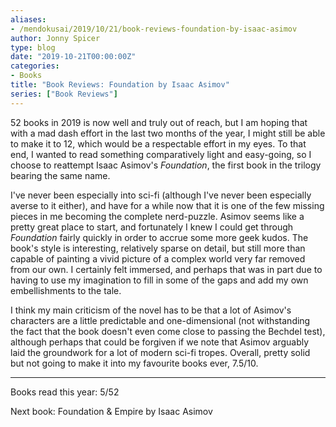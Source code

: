```yaml
---
aliases:
- /mendokusai/2019/10/21/book-reviews-foundation-by-isaac-asimov
author: Jonny Spicer
type: blog
date: "2019-10-21T00:00:00Z"
categories:
- Books
title: "Book Reviews: Foundation by Isaac Asimov"
series: ["Book Reviews"]
---
```

52 books in 2019 is now well and truly out of reach, but I am hoping that with a mad dash effort in the last two months of the year,
I might still be able to make it to 12, which would be a respectable effort in my eyes. To that end, I wanted to read something
comparatively light and easy-going, so I choose to reattempt Isaac Asimov's *Foundation*, the first book in the trilogy bearing the
same name.

I've never been especially into sci-fi (although I've never been especially averse to it either), and have for a while now that it
is one of the few missing pieces in me becoming the complete nerd-puzzle. Asimov seems like a pretty great place to start, and
fortunately I knew I could get through *Foundation* fairly quickly in order to accrue some more geek kudos. The book's style is
interesting, relatively sparse on detail, but still more than capable of painting a vivid picture of a complex world very far
removed from our own. I certainly felt immersed, and perhaps that was in part due to having to use my imagination to fill in some
of the gaps and add my own embellishments to the tale.

I think my main criticism of the novel has to be that a lot of Asimov's characters are a little predictable and one-dimensional (not
withstanding the fact that the book doesn't even come close to passing the Bechdel test), although perhaps that could be forgiven if
we note that Asimov arguably laid the groundwork for a lot of modern sci-fi tropes. Overall, pretty solid but not going to make it
into my favourite books ever, 7.5/10.

___

Books read this year: 5/52

Next book: Foundation & Empire by Isaac Asimov
